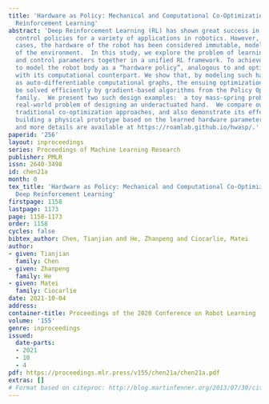 ```yaml
---
title: 'Hardware as Policy: Mechanical and Computational Co-Optimization using Deep
  Reinforcement Learning'
abstract: 'Deep Reinforcement Learning (RL) has shown great success in learning complex
  control policies for a variety of applications in robotics. However, in most such
  cases, the hardware of the robot has been considered immutable, modeled as part
  of the environment.  In this study, we explore the problem of learning hardware
  and control parameters together in a unified RL framework. To achieve this, we propose
  to model the robot body as a “hardware policy”, analogous to and optimized jointly
  with its computational counterpart. We show that, by modeling such hardware policies
  as auto-differentiable computational graphs, the ensuing optimization problem can
  be solved efficiently by gradient-based algorithms from the Policy Optimization
  family.  We present two such design examples:  a toy mass-spring problem, and a
  real-world problem of designing an underactuated hand.  We compare our method against
  traditional co-optimization approaches, and also demonstrate its effectiveness by
  building a physical prototype based on the learned hardware parameters.  Videos
  and more details are available at https://roamlab.github.io/hwasp/.'
paperid: '256'
layout: inproceedings
series: Proceedings of Machine Learning Research
publisher: PMLR
issn: 2640-3498
id: chen21a
month: 0
tex_title: 'Hardware as Policy: Mechanical and Computational Co-Optimization using
  Deep Reinforcement Learning'
firstpage: 1158
lastpage: 1173
page: 1158-1173
order: 1158
cycles: false
bibtex_author: Chen, Tianjian and He, Zhanpeng and Ciocarlie, Matei
author:
- given: Tianjian
  family: Chen
- given: Zhanpeng
  family: He
- given: Matei
  family: Ciocarlie
date: 2021-10-04
address:
container-title: Proceedings of the 2020 Conference on Robot Learning
volume: '155'
genre: inproceedings
issued:
  date-parts:
  - 2021
  - 10
  - 4
pdf: https://proceedings.mlr.press/v155/chen21a/chen21a.pdf
extras: []
# Format based on citeproc: http://blog.martinfenner.org/2013/07/30/citeproc-yaml-for-bibliographies/
---
```

